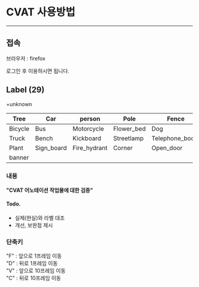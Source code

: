 # CVAT 사용방법
---
## 접속
브라우저 : firefox

로그인 후 이용하시면 됩니다.
## Label (29)
 +unknown

| Tree    | Car        | person       | Pole       | Fence           | Utility_pole | Bollard      |
| ------- | ---------- | ------------ | ---------- | --------------- | ------------ | ------------ |
| Bicycle | Bus        | Motorcycle   | Flower_bed | Dog             | Bus_stop     | Traffic_cone |
| Truck   | Bench      | Kickboard    | Streetlamp | Telephone_booth | Trash        | Fire_plug    |
| Plant   | Sign_board | Fire_hydrant | Corner     | Open_door       | Mailbox      | Unknown      |
| banner  |            |              |            |                 |              |              |

### 내용
**"CVAT 어노테이션 작업물에 대한 검증"**
#### Todo.
-  실제(현실)와 라벨 대조
-  개선, 보완점 제시 
### 단축키
"F" : 앞으로 1프레임 이동<br>
"D" : 뒤로 1프레임 이동<br>
"V" : 앞으로 10프레임 이동<br>
"C" : 뒤로 10프레임 이동<br>
